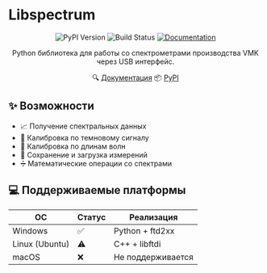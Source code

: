 # Libspectrum

<div align="center">

![PyPI Version](https://img.shields.io/pypi/v/libspectrum)
![Build Status](https://img.shields.io/github/actions/workflow/status/routybor/libspectrum/release.yml)
[![Documentation](https://img.shields.io/badge/docs-latest-blue.svg)](https://routybor.github.io/libspectrum/)

Python библиотека для работы со спектрометрами производства VMK через USB интерфейс.

🔍 [Документация](https://routybor.github.io/libspectrum/)
📦 [PyPI](https://pypi.org/project/libspectrum/)

</div>

## ✨ Возможности

- 📈 Получение спектральных данных
- 🎯 Калибровка по темновому сигналу
- 📏 Калибровка по длинам волн
- 💾 Сохранение и загрузка измерений
- ➗ Математические операции со спектрами

## 💻 Поддерживаемые платформы

| ОС | Статус | Реализация |
|----|--------|------------|
| Windows | ✅ | Python + ftd2xx |
| Linux (Ubuntu) | ⚠️ | C++ + libftdi |
| macOS | ❌ | Не поддерживается |
